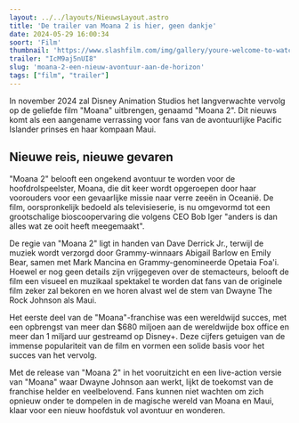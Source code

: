 ```yaml
---
layout: ../../layouts/NieuwsLayout.astro
title: 'De trailer van Moana 2 is hier, geen dankje'
date: 2024-05-29 16:00:34
soort: 'Film'
thumbnail: 'https://www.slashfilm.com/img/gallery/youre-welcome-to-watch-this-moana-2-super-bowl-trailer/see-the-line-where-the-sky-meets-the-sea-it-calls-me-again-1707406981.jpg'
trailer: "IcM9aj5nUI8"
slug: 'moana-2-een-nieuw-avontuur-aan-de-horizon'
tags: ["film", "trailer"]
---
```


In november 2024 zal Disney Animation Studios het langverwachte vervolg op de geliefde film "Moana" uitbrengen, genaamd "Moana 2". Dit nieuws komt als een aangename verrassing voor fans van de avontuurlijke Pacific Islander prinses en haar kompaan Maui. 

## Nieuwe reis, nieuwe gevaren

"Moana 2" belooft een ongekend avontuur te worden voor de hoofdrolspeelster, Moana, die dit keer wordt opgeroepen door haar voorouders voor een gevaarlijke missie naar verre zeeën in Oceanië. De film, oorspronkelijk bedoeld als televisieserie, is nu omgevormd tot een grootschalige bioscoopervaring die volgens CEO Bob Iger "anders is dan alles wat ze ooit heeft meegemaakt".

De regie van "Moana 2" ligt in handen van Dave Derrick Jr., terwijl de muziek wordt verzorgd door Grammy-winnaars Abigail Barlow en Emily Bear, samen met Mark Mancina en Grammy-genomineerde Opetaia Foa'i. Hoewel er nog geen details zijn vrijgegeven over de stemacteurs, belooft de film een visueel en muzikaal spektakel te worden dat fans van de originele film zeker zal bekoren en we horen alvast wel de stem van Dwayne The Rock Johnson als Maui.

Het eerste deel van de "Moana"-franchise was een wereldwijd succes, met een opbrengst van meer dan $680 miljoen aan de wereldwijde box office en meer dan 1 miljard uur gestreamd op Disney+. Deze cijfers getuigen van de immense populariteit van de film en vormen een solide basis voor het succes van het vervolg.

Met de release van "Moana 2" in het vooruitzicht en een live-action versie van "Moana" waar Dwayne Johnson aan werkt, lijkt de toekomst van de franchise helder en veelbelovend. Fans kunnen niet wachten om zich opnieuw onder te dompelen in de magische wereld van Moana en Maui, klaar voor een nieuw hoofdstuk vol avontuur en wonderen.
